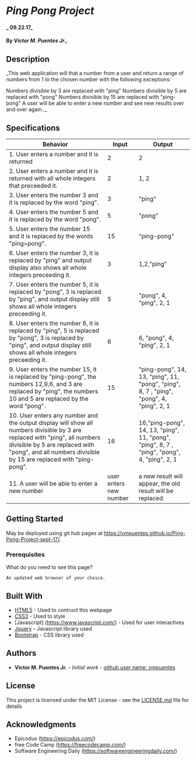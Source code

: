 # _Ping Pong Project_

#### _ 09.22.17_

#### By _**Victor M. Puentes Jr.,**_

## Description

_This web application will that a number from a user and return a range of numbers from 1 to the chosen number with the following exceptions:

Numbers divisible by 3 are replaced with "ping"
Numbers divisible by 5 are replaced with "pong"
Numbers divisible by 15 are replaced with "ping-pong"
A user will be able to enter a new number and see new results over and over again.._
## Specifications 
| Behavior  | Input  | Output  |
|---|---|---|
|1. User enters a number and it is returned | 2 | 2 |
|2. User enters a number and it is returned with all whole integers that preceeded it. | 2 | 1, 2 |
|3. User enters the number 3 and it is replaced by the word "ping". | 3 | "ping" |
|4. User enters the number 5 and it is replaced by the word "pong". | 5 | "pong" |
|5. User enters the number 15 and it is replaced by the words "ping=pong". | 15 | "ping-pong" |
|6. User enters the number 3, it is replaced by "ping" and output display also shows all whole integers preceeding it. | 3 | 1,2,"ping" |
|7. User enters the number 5, it is replaced by "pong", 3 is replaced by "ping", and output display still shows all whole integers preceeding it. | 5 | "pong", 4, "ping", 2, 1 |
|8. User enters the number 6, it is replaced by "ping", 5 is replaced by "pong", 3 is replaced by "ping", and output display still shows all whole integers preceeding it.| 6 | 6, "pong", 4, "ping", 2, 1 |
|9. User enters the number 15, it is replaced by "ping-pong", the numbers 12,9,6, and 3 are replaced by "ping", the numbers 10 and 5 are replaced by the word "pong". | 15 | "ping-pong", 14, 13, "ping", 11, "pong", "ping", 8, 7 , "ping", "pong", 4, "ping", 2, 1 |
|10. User enters any number and the output display will show all numbers divisible by 3 are replaced with "ping", all numbers divisible by 5 are replaced with "pong", and all numbers divisible by 15 are replaced with "ping-pong". | 16 | 16,"ping-pong", 14, 13, "ping", 11, "pong", "ping", 8, 7 , "ping", "pong", 4, "ping", 2, 1
|11. A user will be able to enter a new number  | user enters new number | a new result will appear, the old result will be replaced. |

## Getting Started

May be deployed using git hub pages at  https://vmpuentes.github.io/Ping-Pong-Project-sept-17/.

### Prerequisites

What do you need to see this page?

```
An updated web browser of your choice.
```

## Built With

* [HTML5](https://developer.mozilla.org/en-US/docs/Web/Guide/HTML/HTML5) - Used to contruct this webpage
* [CSS3](http://html.com/css/) - Used to style
* [Javascript] (https://www.javascript.com/) - Used for user interactives
* [Jquery](https://jquery.com/) - Javascript library used
* [Bootstrap](http://getbootstrap.com/) - CSS library used

## Authors

* **Victor M. Puentes Jr.** - *Initial work* - [github user name: vmpuentes](https://github.com/vmpuentes)

## License

This project is licensed under the MIT License - see the [LICENSE.md](LICENSE.md) file for details

## Acknowledgments

* Epicodus (https://epicodus.com/)
* free Code Camp (https://freecodecamp.com/)
* Software Engineering Daily (https://softwareengineeringdaily.com/)
